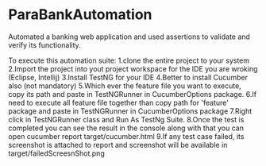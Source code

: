 # ParaBankAutomation
Automated a banking web application and used assertions to validate and verify its functionality.

To execute this automation suite:
1.clone the entire project to your system
2.Import the project into yout project workspace for the IDE you are wroking (Eclipse, Intellij)
3.Install TestNG for your IDE
4.Better to install Cucumber also (not mandatory)
5.Which ever the feature file you want to execute, copy its path and paste in TestNGRunner in CucumberOptions package.
6.If need to execute all feature file together than copy path for 'feature' package and paste in TestNGRunner in CucumberOptions package
7.Right click in TestNGRunner class and Run As TestNg Suite.
8.Once the test is completed you can see the result in the console along with that you can open cucumber report target/cucumber.html
9.If any test case failed, its screenshot is attached to report and screenshot will be available in target/failedScreesnShot.png
